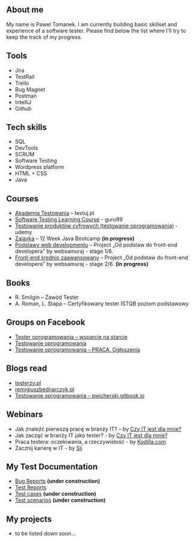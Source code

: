 ## About me

My name is Pawel Tomanek. I am currently building basic skillset and experience of a software tester. 
Please find below the list where I'll try to keep the track of my progress.


## Tools

* Jira
* TestRail
* Trello
* Bug Magnet
* Postman
* IntelliJ
* Github


## Tech skills

* SQL
* DevTools
* SCRUM
* Software Testing
* Wordpress platform
* HTML + CSS
* Java 


## Courses

* [Akademia Testowania]( https://testuj.pl/karta-szkolenia/kurs-it-online-akademia-testowania-dzienna) – testuj.pl
* [Software Testing Learning Course](https://www.guru99.com/software-testing.html) - guru99
* [Testowanie produktów cyfrowych (testowanie oprogramowania)](https://www.udemy.com/course/testowanie-produktow-cyfrowych/) - udemy
* [Zajavka]( https://www.zajavka.pl/) – 12 Week Java Bootcamp **(in progress)**
* [Podstawy web developmentu]( https://websamuraj.pl/kurs/web-developer-w-15-dni-kurs-online/) – Project „Od podstaw do front-end developera” by websamuraj - stage 1/6. 
* [Front-end średnio zaawansowany]( https://websamuraj.pl/kurs/front-end-zaawansowany-w-15-dni-kurs-online/) – Project „Od podstaw do front-end developera” by websamuraj - stage 2/6. **(in progress)**


## Books

* R. Smilgin – Zawód Tester
* A. Roman, L. Stapp – Certyfikowany tester ISTQB poziom podstawowy


## Groups on Facebook

* [Tester oprogramowania – wsparcie na starcie]( https://www.facebook.com/groups/testeroprogramowania/?ref=group_header)
* [Testowanie oprogramowania]( https://www.facebook.com/groups/141683635854223)
* [Testowanie oprogramowania – PRACA, Ogłoszenia](https://www.facebook.com/groups/215557562210470)


## Blogs read
* [testerzy.pl](https://testerzy.pl/)
* [remigiuszbednarczyk.pl]( https://remigiuszbednarczyk.pl/)
* [Testowanie oprogramowania - pwicherski.gitbook.io](https://pwicherski.gitbook.io/testowanie-oprogramowania/)


## Webinars

* Jak znaleźć pierwszą pracę w branży IT? – by [Czy IT jest dla mnie?](https://www.czyitjestdlamnie.pl/)
* Jak zacząć w branży IT jako tester? - by [Czy IT jest dla mnie?](https://www.czyitjestdlamnie.pl/)
* Praca testera: oczekiwania, a rzeczywistość - by [Kodilla.com](https://www.youtube.com/watch?v=K5MwKEjig24)
* Zacznij karierę w IT - by [Sii](https://sii.pl/wydarzenia/zacznij-kariere-w-it/#)


## My Test Documentation 
- [Bug Reports](https://drive.google.com/drive/folders/1V4r4Qxpkx5OVw_1QH7-MrnZ12PVB3cVv?usp=sharing) **(under construction)**
- [Test Reports](https://drive.google.com/drive/folders/1V4r4Qxpkx5OVw_1QH7-MrnZ12PVB3cVv?usp=sharing)
- [Test cases](https://drive.google.com/drive/folders/1V4r4Qxpkx5OVw_1QH7-MrnZ12PVB3cVv?usp=sharing) **(under construction)**
- [Test scenarios](https://drive.google.com/drive/folders/1V4r4Qxpkx5OVw_1QH7-MrnZ12PVB3cVv?usp=sharing) **(under construction)**


## My projects
* to be listed down soon…
